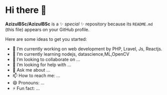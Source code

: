 # Hi there 👋

**AzizulBSc/AzizulBSc** is a ✨ _special_ ✨ repository because its `README.md` (this file) appears on your GitHub profile.

Here are some ideas to get you started:

- 🔭 I’m currently working on web development by PHP, Lravel, Js, Reactjs.
- 🌱 I’m currently learning nodejs, datascience,ML,OpenCV
- 👯 I’m looking to collaborate on ...
- 🤔 I’m looking for help with ...
- 💬 Ask me about ...
- 📫 How to reach me: ...
- 😄 Pronouns: ...
- ⚡ Fun fact: ...
